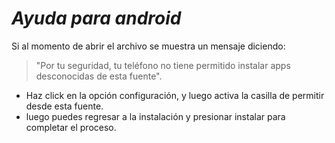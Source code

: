 # _Ayuda para android_
Si al momento de abrir el archivo se muestra un mensaje diciendo: 
   > "Por tu seguridad, tu teléfono no tiene permitido instalar apps desconocidas de esta fuente".

   + Haz click en la opción configuración, y luego activa la casilla de permitir desde esta fuente.
   + luego puedes regresar a la instalación y presionar instalar para completar el proceso.